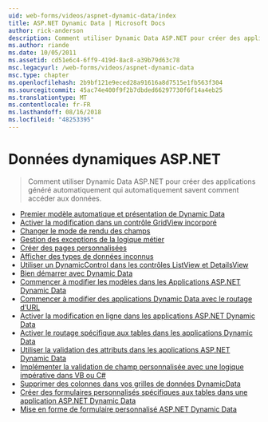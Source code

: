 ```yaml
---
uid: web-forms/videos/aspnet-dynamic-data/index
title: ASP.NET Dynamic Data | Microsoft Docs
author: rick-anderson
description: Comment utiliser Dynamic Data ASP.NET pour créer des applications généré automatiquement qui automatiquement savent comment accéder aux données.
ms.author: riande
ms.date: 10/05/2011
ms.assetid: cd51e6c4-6ff9-419d-8ac8-a39b79d63c78
msc.legacyurl: /web-forms/videos/aspnet-dynamic-data
msc.type: chapter
ms.openlocfilehash: 2b9bf121e9eced28a91616a8d7515e1fb563f304
ms.sourcegitcommit: 45ac74e400f9f2b7dbded66297730f6f14a4eb25
ms.translationtype: MT
ms.contentlocale: fr-FR
ms.lasthandoff: 08/16/2018
ms.locfileid: "48253395"
---
```

<a name="aspnet-dynamic-data"></a>Données dynamiques ASP.NET
====================
> Comment utiliser Dynamic Data ASP.NET pour créer des applications généré automatiquement qui automatiquement savent comment accéder aux données.


- [Premier modèle automatique et présentation de Dynamic Data](your-first-scaffold-and-what-is-dynamic-data.md)
- [Activer la modification dans un contrôle GridView incorporé](how-do-i-enable-inline-gridview-editing.md)
- [Changer le mode de rendu des champs](how-do-i-change-how-my-fields-render.md)
- [Gestion des exceptions de la logique métier](how-do-i-handle-business-logic-exceptions.md)
- [Créer des pages personnalisées](how-do-i-make-custom-pages.md)
- [Afficher des types de données inconnus](how-do-i-display-unknown-datatypes.md)
- [Utiliser un DynamicControl dans les contrôles ListView et DetailsView](how-do-i-use-a-dynamiccontrol-in-listview-and-detailsview-controls.md)
- [Bien démarrer avec Dynamic Data](getting-started-with-dynamic-data.md)
- [Commencer à modifier les modèles dans les Applications ASP.NET Dynamic Data](begin-editing-the-templates-in-aspnet-dynamic-data-applications.md)
- [Commencer à modifier des applications Dynamic Data avec le routage d’URL](begin-modifying-dynamic-data-applications-with-url-routing.md)
- [Activer la modification en ligne dans les applications ASP.NET Dynamic Data](enable-in-line-editing-in-aspnet-dynamic-data-applications.md)
- [Activer le routage spécifique aux tables dans les applications Dynamic Data](how-to-enable-table-specific-routing-in-dynamic-data-applications.md)
- [Utiliser la validation des attributs dans les applications ASP.NET Dynamic Data](how-to-use-attribute-validation-in-aspnet-dynamic-data-applications.md)
- [Implémenter la validation de champ personnalisée avec une logique impérative dans VB ou C#](how-to-implement-custom-field-validation-with-imperative-logic-in-vb-or-c.md)
- [Supprimer des colonnes dans vos grilles de données DynamicData](how-to-remove-columns-from-your-dynamicdata-data-grids.md)
- [Créer des formulaires personnalisés spécifiques aux tables dans une application ASP.NET Dynamic Data](how-to-create-table-specific-custom-forms-in-an-aspnet-dynamic-data-application.md)
- [Mise en forme de formulaire personnalisé ASP.NET Dynamic Data](aspnet-dynamic-data-custom-form-formatting.md)
